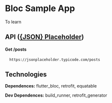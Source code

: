 
# Bloc Sample App

To learn


## API ([{JSON} Placeholder](https://jsonplaceholder.typicode.com))

#### Get /posts

```http
  https://jsonplaceholder.typicode.com/posts
```




  
## Technologies

**Dependences:** flutter_bloc, retrofit, equatable

**Dev Dependences:** build_runner, retrofit_generator

  